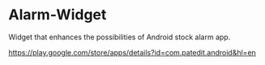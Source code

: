 Alarm-Widget
============

Widget that enhances the possibilities of Android stock alarm app.

https://play.google.com/store/apps/details?id=com.patedit.android&hl=en
